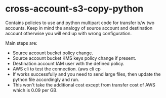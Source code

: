 # cross-account-s3-copy-python
Contains policies to use and python multipart code for transfer b/w two accounts.
Keep in mind the analogy of source account and destination account otherwise you will end up with wrong configuration.

Main steps are:

- Source account bucket policy change.
- Source account bucket KMS keys policy change if present.
- Destination account IAM user with the defined policy.
- AWS cli to test the connection.  (aws cli cp <source-account-bucket> <destination-account-bucket>
- If works successfully and you need to send large files, then update the python file accordingly and run.
- This won't take the additional cost except from transfer cost of AWS which is 0.09 per GB.

